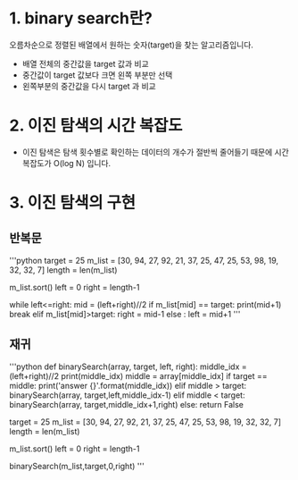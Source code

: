 
# 1. binary search란?
  
  
오름차순으로 정렬된 배열에서 원하는 숫자(target)을 찾는 알고리즘입니다.

- 배열 전체의 중간값을 target 값과 비교
- 중간값이 target 값보다 크면 왼쪽 부분만 선택
- 왼쪽부분의 중간값을 다시 target 과 비교

# 2.  이진 탐색의 시간 복잡도
  
  
- 이진 탐색은 탐색 횟수별로 확인하는 데이터의 개수가 절반씩 줄어들기 때문에 시간 복잡도가 O(log N) 입니다.

# 3. 이진 탐색의 구현

## 반복문

'''python
target = 25
m_list = [30, 94, 27, 92, 21, 37, 25, 47, 25, 53, 98, 19, 32, 32, 7]
length = len(m_list)

m_list.sort()
left = 0 
right = length-1

while left<=right:
    mid = (left+right)//2
    if m_list[mid] == target:
        print(mid+1)
        break
    elif m_list[mid]>target:
        right = mid-1
    else :
        left = mid+1
'''

## 재귀
'''python
def binarySearch(array, target, left, right):
    middle_idx = (left+right)//2
    print(middle_idx)
    middle = array[middle_idx]
    if target == middle:
        print('answer {}'.format(middle_idx))
    elif middle > target:
        binarySearch(array, target,left,middle_idx-1)
    elif middle < target:
        binarySearch(array, target,middle_idx+1,right)
    else: 
        return False

target = 25
m_list = [30, 94, 27, 92, 21, 37, 25, 47, 25, 53, 98, 19, 32, 32, 7]
length = len(m_list)

m_list.sort()
left = 0 
right = length-1

binarySearch(m_list,target,0,right)
'''
